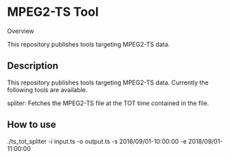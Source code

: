 MPEG2-TS Tool
=====================
Overview

This repository publishes tools targeting MPEG2-TS data.


## Description

This repository publishes tools targeting MPEG2-TS data.
Currently the following tools are available.

spliter: Fetches the MPEG2-TS file at the TOT time contained in the file.


## How to use

./ts_tot_spliter  -i input.ts -o output.ts -s 2018/09/01-10:00:00 -e 2018/09/01-11:00:00


